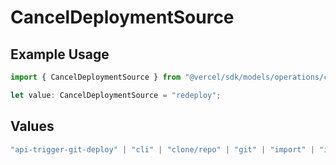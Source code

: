 # CancelDeploymentSource

## Example Usage

```typescript
import { CancelDeploymentSource } from "@vercel/sdk/models/operations/canceldeployment.js";

let value: CancelDeploymentSource = "redeploy";
```

## Values

```typescript
"api-trigger-git-deploy" | "cli" | "clone/repo" | "git" | "import" | "import/repo" | "redeploy"
```